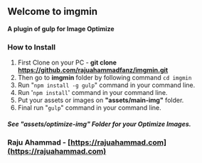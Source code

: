 ## Welcome to imgmin
**A plugin of gulp for Image Optimize**

### How to Install

1. First Clone on your PC - **git clone https://github.com/rajuahammadfanz/imgmin.git**
2. Then go to **imgmin** folder by following command `cd imgmin`
3. Run "`npm install -g gulp`" command in your command line.
4. Run '`npm install`' command in your command line.
5. Put your assets or images on **"assets/main-img"** folder.
6. Final run "`gulp`" command in your command line.
##### See **"assets/optimize-img"**  Folder for your Optimize Images.

### Raju Ahammad - [https://rajuahammad.com](https://rajuahammad.com)
